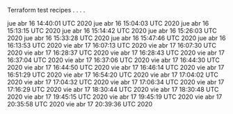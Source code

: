 Terraform test recipes
.
.
.
.














jue abr 16 14:40:01 UTC 2020
jue abr 16 15:04:03 UTC 2020
jue abr 16 15:13:15 UTC 2020
jue abr 16 15:14:42 UTC 2020
jue abr 16 15:26:03 UTC 2020
jue abr 16 15:33:28 UTC 2020
jue abr 16 15:47:46 UTC 2020
jue abr 16 16:13:53 UTC 2020
vie abr 17 16:07:13 UTC 2020
vie abr 17 16:07:30 UTC 2020
vie abr 17 16:28:37 UTC 2020
vie abr 17 16:28:43 UTC 2020
vie abr 17 16:37:04 UTC 2020
vie abr 17 16:37:06 UTC 2020
vie abr 17 16:44:30 UTC 2020
vie abr 17 16:44:50 UTC 2020
vie abr 17 16:46:14 UTC 2020
vie abr 17 16:51:29 UTC 2020
vie abr 17 16:54:20 UTC 2020
vie abr 17 17:04:02 UTC 2020
vie abr 17 17:04:32 UTC 2020
vie abr 17 17:06:34 UTC 2020
vie abr 17 17:16:29 UTC 2020
vie abr 17 18:30:44 UTC 2020
vie abr 17 18:30:48 UTC 2020
vie abr 17 19:45:15 UTC 2020
vie abr 17 19:45:19 UTC 2020
vie abr 17 20:35:58 UTC 2020
vie abr 17 20:39:36 UTC 2020
